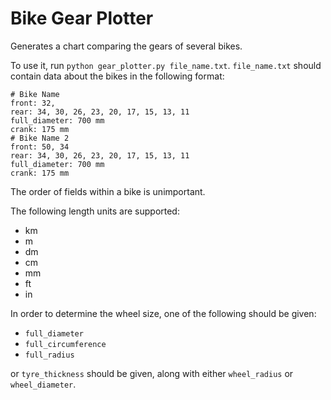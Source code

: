 # Bike Gear Plotter

Generates a chart comparing the gears of several bikes.

To use it, run `python gear_plotter.py file_name.txt`. `file_name.txt`
should contain data about the bikes in the following format:

```
# Bike Name
front: 32,
rear: 34, 30, 26, 23, 20, 17, 15, 13, 11
full_diameter: 700 mm
crank: 175 mm
# Bike Name 2
front: 50, 34
rear: 34, 30, 26, 23, 20, 17, 15, 13, 11
full_diameter: 700 mm
crank: 175 mm
```

The order of fields within a bike is unimportant.

The following length units are supported:

- km
- m
- dm
- cm
- mm
- ft
- in

In order to determine the wheel size, one of the following should be
given:

- `full_diameter`
- `full_circumference`
- `full_radius`

or `tyre_thickness` should be given, along with either `wheel_radius` or
`wheel_diameter`.
